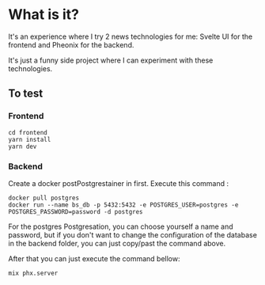 # What is it?

It's an experience where I try 2 news technologies for me: Svelte UI for the frontend and Pheonix for the backend.

It's just a funny side project where I can experiment with these technologies.

## To test

### Frontend
```
cd frontend
yarn install
yarn dev
```

### Backend
Create a docker postPostgrestainer in first.
Execute this command : 
```
docker pull postgres
docker run --name bs_db -p 5432:5432 -e POSTGRES_USER=postgres -e POSTGRES_PASSWORD=password -d postgres
```

For the postgres Postgresation, you can choose yourself a name and password, but if you don't want to change the configuration of the database in the backend folder, you can just copy/past the command above.

After that you can just execute the command bellow:

```
mix phx.server
```
